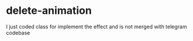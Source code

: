 # delete-animation
I just coded class for implement the effect and is not merged with telegram codebase

